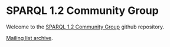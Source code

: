 # SPARQL 1.2 Community Group

Welcome to the [SPARQL 1.2 Community Group](https://www.w3.org/community/sparql-12/) github repository.

[Mailing list archive](https://lists.w3.org/Archives/Public/public-sparql-12/).

